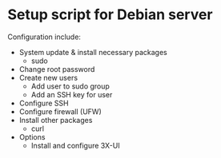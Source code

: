 # Setup script for Debian server

Configuration include:
- System update & install necessary packages
  - sudo
- Change root password
- Create new users
  - Add user to sudo group
  - Add an SSH key for user
- Configure SSH
- Configure firewall (UFW)
- Install other packages
  - curl
- Options
  - Install and configure 3X-UI